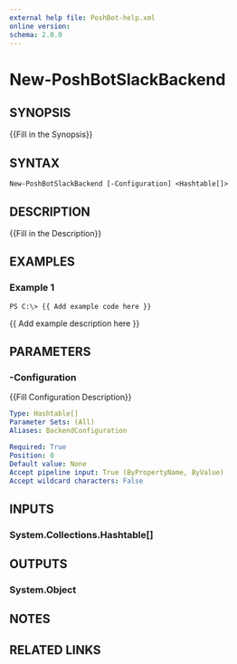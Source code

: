 ```yaml
---
external help file: PoshBot-help.xml
online version: 
schema: 2.0.0
---
```


# New-PoshBotSlackBackend

## SYNOPSIS
{{Fill in the Synopsis}}

## SYNTAX

```
New-PoshBotSlackBackend [-Configuration] <Hashtable[]>
```

## DESCRIPTION
{{Fill in the Description}}

## EXAMPLES

### Example 1
```
PS C:\> {{ Add example code here }}
```

{{ Add example description here }}

## PARAMETERS

### -Configuration
{{Fill Configuration Description}}

```yaml
Type: Hashtable[]
Parameter Sets: (All)
Aliases: BackendConfiguration

Required: True
Position: 0
Default value: None
Accept pipeline input: True (ByPropertyName, ByValue)
Accept wildcard characters: False
```

## INPUTS

### System.Collections.Hashtable[]


## OUTPUTS

### System.Object

## NOTES

## RELATED LINKS

